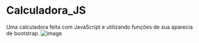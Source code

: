 # Calculadora_JS
Uma calculadora feita com JavaScript e utilizando funções de sua aparecia de bootstrap.
![image](https://user-images.githubusercontent.com/70325643/172924595-7f82d697-97c2-4d6e-b331-cdf964ec0d91.png)

